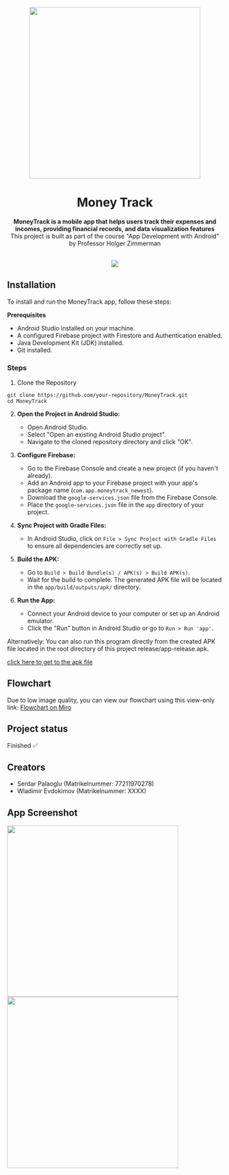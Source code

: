 <div align="center">
    <img src="https://upload.wikimedia.org/wikipedia/de/thumb/9/90/Hochschule_f%C3%BCr_Wirtschaft_und_Recht_Berlin_logo.svg/1200px-Hochschule_f%C3%BCr_Wirtschaft_und_Recht_Berlin_logo.svg.png?20090401201013" width="400">
</div>

<h1 align="center">Money Track</h1>
<p align="center"><strong>MoneyTrack is a mobile app that helps users track their expenses and incomes, providing financial records, and data visualization features</strong>
<br>This project is built as part of the course "App Development with Android" by Professor Holger Zimmerman</p>
<br/>

<div align="center"><img src="demo.gif"></img></div>

<h2>Installation</h2>

To install and run the MoneyTrack app, follow these steps:

**Prerequisites**
- Android Studio installed on your machine.
- A configured Firebase project with Firestore and Authentication enabled.
- Java Development Kit (JDK) installed.
- Git installed.

<h3>Steps</h3>

1. Clone the Repository
```
git clone https://github.com/your-repository/MoneyTrack.git
cd MoneyTrack
```

2. **Open the Project in Android Studio:**

   - Open Android Studio.
   - Select "Open an existing Android Studio project".
   - Navigate to the cloned repository directory and click "OK".

3. **Configure Firebase:**

   - Go to the Firebase Console and create a new project (if you haven't already).
   - Add an Android app to your Firebase project with your app's package name (`com.app.moneytrack_newest`).
   - Download the `google-services.json` file from the Firebase Console.
   - Place the `google-services.json` file in the `app` directory of your project.

4. **Sync Project with Gradle Files:**

   - In Android Studio, click on `File > Sync Project with Gradle Files` to ensure all dependencies are correctly set up.

5. **Build the APK:**

   - Go to `Build > Build Bundle(s) / APK(s) > Build APK(s)`.
   - Wait for the build to complete. The generated APK file will be located in the `app/build/outputs/apk/` directory.

6. **Run the App:**

   - Connect your Android device to your computer or set up an Android emulator.
   - Click the "Run" button in Android Studio or go to `Run > Run 'app'`.
  
Alternatively: You can also run this program directly from the created APK file located in the root directory of this project release/app-release.apk. 

[click here to get to the apk file](https://github.com/5mbl/moneytrack/blob/2f2597432d0a7cf3ee21a3f68891a681043cb27e/release/app-release.apk)

<h2>Flowchart</h2>

Due to low image quality, you can view our flowchart using this view-only link: [Flowchart on Miro](https://miro.com/app/board/uXjVKugX6KE=/?share_link_id=472399161093)

<h2>Project status</h2>
Finished ✅

<h2>Creators</h2>

- Serdar Palaoglu (Matrikelnummer: 77211970278)
- Wladimir Evdokimov (Matrikelnummer: XXXX)


<h2>App Screenshot</h2>

<img src="https://github.com/user-attachments/assets/63f1dda0-0615-4128-9dbd-b2669d3380cb" width="400">

<br>

<img src="https://github.com/user-attachments/assets/9ebf3173-0216-40cd-bac1-37b93ca36e68" width="400">


